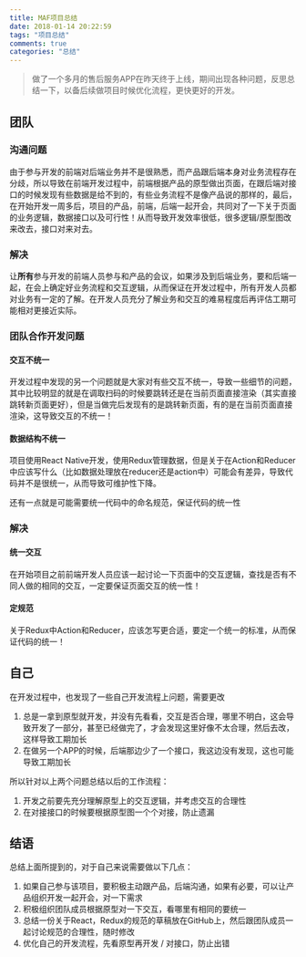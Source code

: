 ```yaml
---
title: MAF项目总结
date: 2018-01-14 20:22:59
tags: "项目总结"
comments: true
categories: "总结"
---
```

>做了一个多月的售后服务APP在昨天终于上线，期间出现各种问题，反思总结一下，以备后续做项目时候优化流程，更快更好的开发。

<!--more-->

## 团队

### 沟通问题

由于参与开发的前端对后端业务并不是很熟悉，而产品跟后端本身对业务流程存在分歧，所以导致在前端开发过程中，前端根据产品的原型做出页面，在跟后端对接口的时候发现有些数据是给不到的，有些业务流程不是像产品说的那样的，最后，在开始开发一周多后，项目的产品，前端，后端一起开会，共同对了一下关于页面的业务逻辑，数据接口以及可行性！从而导致开发效率很低，很多逻辑/原型图改来改去，接口对来对去。

### 解决

让**所有**参与开发的前端人员参与和产品的会议，如果涉及到后端业务，要和后端一起，在会上确定好业务流程和交互逻辑，从而保证在开发过程中，所有开发人员都对业务有一定的了解。在开发人员充分了解业务和交互的难易程度后再评估工期可能相对更接近实际。

### 团队合作开发问题

#### 交互不统一

开发过程中发现的另一个问题就是大家对有些交互不统一，导致一些细节的问题，其中比较明显的就是在调取扫码的时候要跳转还是在当前页面直接渲染（其实直接跳转新页面更好），但是当做完后发现有的是跳转新页面，有的是在当前页面直接渲染，这导致交互的不统一！

#### 数据结构不统一

项目使用React Native开发，使用Redux管理数据，但是关于在Action和Reducer中应该写什么（比如数据处理放在reducer还是action中）可能会有差异，导致代码并不是很统一，从而导致可维护性下降。

还有一点就是可能需要统一代码中的命名规范，保证代码的统一性

### 解决

#### 统一交互

在开始项目之前前端开发人员应该一起讨论一下页面中的交互逻辑，查找是否有不同人做的相同的交互，一定要保证页面交互的统一性！

#### 定规范

关于Redux中Action和Reducer，应该怎写更合适，要定一个统一的标准，从而保证代码的统一！

## 自己

在开发过程中，也发现了一些自己开发流程上问题，需要更改

1. 总是一拿到原型就开发，并没有先看看，交互是否合理，哪里不明白，这会导致开发了一部分，甚至已经做完了，才会发现这里好像不太合理，然后去改，这样导致工期加长
2. 在做另一个APP的时候，后端那边少了一个接口，我这边没有发现，这也可能导致工期加长

所以针对以上两个问题总结以后的工作流程：

1. 开发之前要先充分理解原型上的交互逻辑，并考虑交互的合理性
2. 在对接接口的时候要根据原型图一个个对接，防止遗漏

## 结语

总结上面所提到的，对于自己来说需要做以下几点：

1. 如果自己参与该项目，要积极主动跟产品，后端沟通，如果有必要，可以让产品组织开发一起开会，对一下需求
2. 积极组织团队成员根据原型对一下交互，看哪里有相同的要统一
3. 总结一份关于React，Redux的规范的草稿放在GitHub上，然后跟团队成员一起讨论规范的合理性，随时修改
4. 优化自己的开发流程，先看原型再开发 / 对接口，防止出错